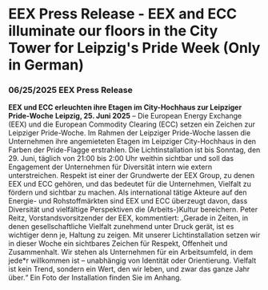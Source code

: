 # EEX Press Release - EEX and ECC illuminate our floors in the City Tower for Leipzig's Pride Week (Only in German)
###  06/25/2025  EEX Press Release 
**EEX und ECC erleuchten ihre Etagen im City-Hochhaus zur Leipziger Pride-Woche**
**Leipzig, 25. Juni 2025** – Die European Energy Exchange (EEX) und die European Commodity Clearing (ECC) setzen ein Zeichen zur Leipziger Pride-Woche.
Im Rahmen der Leipziger Pride-Woche lassen die Unternehmen ihre angemieteten Etagen im Leipziger City-Hochhaus in den Farben der Pride-Flagge erstrahlen. Die Lichtinstallation ist bis Sonntag, den 29. Juni, täglich von 21:00 bis 2:00 Uhr weithin sichtbar und soll das Engagement der Unternehmen für Diversität intern wie extern unterstreichen. Respekt ist einer der Grundwerte der EEX Group, zu denen EEX und ECC gehören, und das bedeutet für die Unternehmen, Vielfalt zu fördern und sichtbar zu machen.
Als international tätige Akteure auf den Energie- und Rohstoffmärkten sind EEX und ECC überzeugt davon, dass Diversität und vielfältige Perspektiven die (Arbeits-)Kultur bereichern.
Peter Reitz, Vorstandsvorsitzender der EEX, kommentiert: „Gerade in Zeiten, in denen gesellschaftliche Vielfalt zunehmend unter Druck gerät, ist es wichtiger denn je, Haltung zu zeigen. Mit unserer Lichtinstallation setzen wir in dieser Woche ein sichtbares Zeichen für Respekt, Offenheit und Zusammenhalt. Wir stehen als Unternehmen für ein Arbeitsumfeld, in dem jede*r willkommen ist – unabhängig von Identität oder Orientierung. Vielfalt ist kein Trend, sondern ein Wert, den wir leben, und zwar das ganze Jahr über.“
Ein Foto der Installation finden Sie im Anhang.
